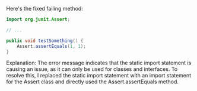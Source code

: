 Here's the fixed failing method:
```java
import org.junit.Assert;

// ...

public void testSomething() {
    Assert.assertEquals(1, 1);
}
```
Explanation:
The error message indicates that the static import statement is causing an issue, as it can only be used for classes and interfaces. To resolve this, I replaced the static import statement with an import statement for the Assert class and directly used the Assert.assertEquals method.